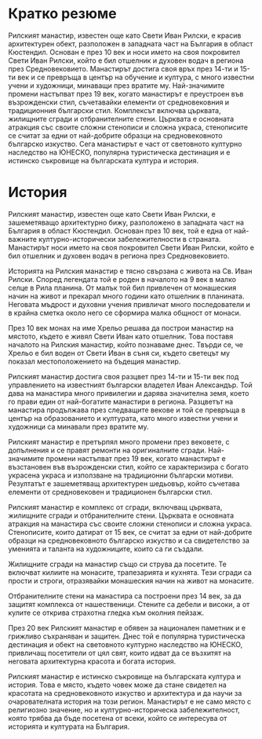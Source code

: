# Кратко резюме

Рилският манастир, известен още като Свети Иван Рилски, е красив архитектурен обект, разположен в западната част на България в област Кюстендил. Основан е през 10 век и носи името на своя покровител Свети Иван Рилски, който е бил отшелник и духовен водач в региона през Средновековието. Манастирът достига своя връх през 14-ти и 15-ти век и се превръща в център на обучение и култура, с много известни учени и художници, минаващи през вратите му. Най-значимите промени настъпват през 19 век, когато манастирът е преустроен във възрожденски стил, съчетавайки елементи от средновековния и традиционния български стил. Комплексът включва църквата, жилищните сгради и отбранителните стени. Църквата е основната атракция със своите сложни стенописи и сложна украса, стенописите се считат за едни от най-добрите образци на средновековното българско изкуство. Сега манастирът е част от световното културно наследство на ЮНЕСКО, популярна туристическа дестинация и е истинско съкровище на българската култура и история.

# История

Рилският манастир, известен още като Свети Иван Рилски, е зашеметяващо архитектурно бижу, разположено в западната част на България в област Кюстендил. Основан през 10 век, той е една от най-важните културно-исторически забележителности в страната. Манастирът носи името на своя покровител Свети Иван Рилски, който е бил отшелник и духовен водач в региона през Средновековието.

Историята на Рилския манастир е тясно свързана с живота на Св. Иван Рилски. Според легендата той е роден в началото на 9 век в малко селце в Рила планина. От малък той бил привлечен от монашеския начин на живот и прекарал много години като отшелник в планината. Неговата мъдрост и духовни учения привличат много последователи и в крайна сметка около него се сформира малка общност от монаси.

През 10 век монах на име Хрельо решава да построи манастир на мястото, където е живял Свети Иван като отшелник. Това поставя началото на Рилския манастир, който познаваме днес. Твърди се, че Хрельо е бил воден от Свети Иван в съня си, където светецът му показал местоположението на бъдещия манастир.

Рилският манастир достига своя разцвет през 14-ти и 15-ти век под управлението на известният български владетел Иван Александър. Той дава на манастира много привилегии и дарява значителна земя, което го прави един от най-богатите манастири в региона. Разцветът на манастира продължава през следващите векове и той се превръща в център на образованието и културата, като много известни учени и художници са минавали през вратите му.

Рилският манастир е претърпял много промени през вековете, с допълнения и се правят ремонти на оригиналните сгради. Най-значимите промени настъпват през 19 век, когато манастирът е възстановен във възрожденски стил, който се характеризира с богато украсена украса и използване на традиционни български мотиви. Резултатът е зашеметяващ архитектурен шедьовър, който съчетава елементи от средновековен и традиционен български стил.

Рилският манастир е комплекс от сгради, включващ църквата, жилищните сгради и отбранителните стени. Църквата е основната атракция на манастира със своите сложни стенописи и сложна украса. Стенописите, които датират от 15 век, се считат за едни от най-добрите образци на средновековното българско изкуство и са свидетелство за уменията и таланта на художниците, които са ги създали.

Жилищните сгради на манастир също си струва да посетите. Те включват килиите на монасите, трапезарията и кухнята. Тези сгради са прости и строги, отразявайки монашеския начин на живот на монасите.

Отбранителните стени на манастира са построени през 14 век, за да защитят комплекса от нашественици. Стените са дебели и високи, а от кулите се открива страхотна гледка към околния пейзаж.

През 20 век Рилският манастир е обявен за национален паметник и е грижливо съхраняван и защитен. Днес той е популярна туристическа дестинация и обект на световното културно наследство на ЮНЕСКО, привличащ посетители от цял свят, които идват да се възхитят на неговата архитектурна красота и богата история.

Рилският манастир е истинско съкровище на българската култура и история. Това е място, където човек може да стане свидетел на красотата на средновековното изкуство и архитектура и да научи за очарователната история на този регион. Манастирът е не само място с религиозно значение, но и културно-историческа забележителност, която трябва да бъде посетена от всеки, който се интересува от историята и културата на България.
